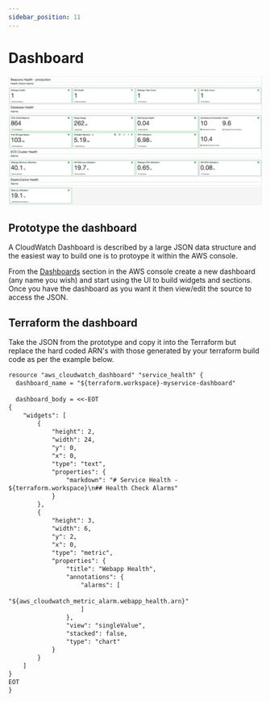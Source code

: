 ```yaml
---
sidebar_position: 11
---
```


# Dashboard

![Dashboard](screenshots/dashboard.png)

## Prototype the dashboard

A CloudWatch Dashboard is described by a large JSON data structure and the easiest way to build one is to protoype it within the AWS console.

From the [Dashboards](https://eu-west-2.console.aws.amazon.com/cloudwatch/home?region=eu-west-2#dashboards:) section in the AWS console create a new dashboard (any name you wish) and start using the UI to build widgets and sections. Once you have the dashboard as you want it then view/edit the source to access the JSON.

## Terraform the dashboard

Take the JSON from the prototype and copy it into the Terraform but replace the hard coded ARN's with those generated by your terraform build code as per the example below.

```
resource "aws_cloudwatch_dashboard" "service_health" {
  dashboard_name = "${terraform.workspace}-myservice-dashboard"

  dashboard_body = <<-EOT
{
    "widgets": [
        {
            "height": 2,
            "width": 24,
            "y": 0,
            "x": 0,
            "type": "text",
            "properties": {
                "markdown": "# Service Health - ${terraform.workspace}\n## Health Check Alarms"
            }
        },
        {
            "height": 3,
            "width": 6,
            "y": 2,
            "x": 0,
            "type": "metric",
            "properties": {
                "title": "Webapp Health",
                "annotations": {
                    "alarms": [
                        "${aws_cloudwatch_metric_alarm.webapp_health.arn}"
                    ]
                },
                "view": "singleValue",
                "stacked": false,
                "type": "chart"
            }
        }
    ]
}
EOT
}
